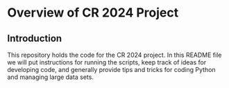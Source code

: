 # Overview of CR 2024 Project

## Introduction

This repository holds the code for the CR 2024 project. In this README file we will put instructions for running the scripts, keep track of ideas for developing code, and generally provide tips and tricks for coding Python and managing large data sets.